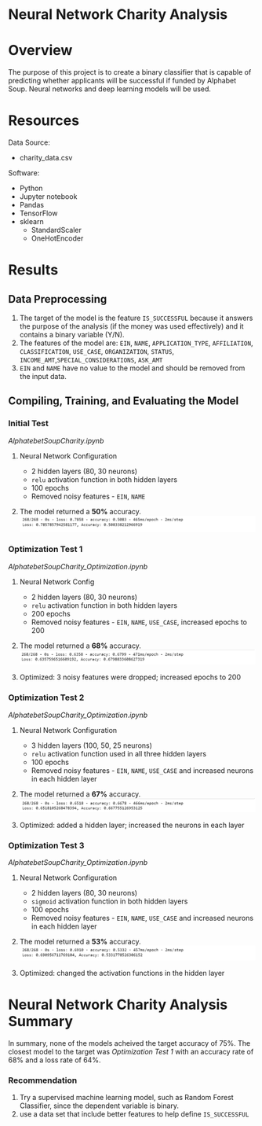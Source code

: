 # Neural Network Charity Analysis

# Overview
The purpose of this project is to create a binary classifier that is capable of predicting whether applicants will be successful if funded by Alphabet Soup. Neural networks and deep learning models will be used.

# Resources
Data Source:
* charity_data.csv

Software:
* Python
* Jupyter notebook
* Pandas
* TensorFlow
* sklearn
  * StandardScaler
  * OneHotEncoder


# Results

## Data Preprocessing
1. The target of the model is the feature `IS_SUCCESSFUL` because it answers the purpose of the analysis (if the money was used effectively) and it contains a binary variable (Y/N).
2. The features of the model are: `EIN`, `NAME`, `APPLICATION_TYPE`, `AFFILIATION`, `CLASSIFICATION`, `USE_CASE`, `ORGANIZATION`, `STATUS`, `INCOME_AMT`,`SPECIAL_CONSIDERATIONS`, `ASK_AMT`
3. `EIN` and `NAME` have no value to the model and should be removed from the input data.

## Compiling, Training, and Evaluating the Model
### Initial Test 
*AlphatebetSoupCharity.ipynb*
1. Neural Network Configuration
   * 2 hidden layers (80, 30 neurons)
   * `relu` activation function in both hidden layers
   * 100 epochs
   * Removed noisy features - `EIN`, `NAME`

2. The model returned a __50%__ accuracy.
![initial-test](resources/initial-test.png)

### Optimization Test 1 
*AlphatebetSoupCharity_Optimization.ipynb*
1. Neural Network Config
   * 2 hidden layers (80, 30 neurons)
   * `relu` activation function in both hidden layers
   * 200 epochs
   * Removed noisy features - `EIN`, `NAME`, `USE_CASE`, increased epochs to 200

2. The model returned a __68%__ accuracy.
   ![test-1](resources/test-1.png)

3. Optimized: 3 noisy features were dropped; increased epochs to 200

### Optimization Test 2
*AlphatebetSoupCharity_Optimization.ipynb*
1. Neural Network Configuration
   * 3 hidden layers (100, 50, 25 neurons)
   * `relu` activation function used in all three hidden layers
   * 100 epochs
   * Removed noisy features - `EIN`, `NAME`, `USE_CASE` and increased neurons in each hidden layer

2. The model returned a __67%__ accuracy. 
   ![test-2](resources/test-2.png)

3. Optimized: added a hidden layer; increased the neurons in each layer

### Optimization Test 3
*AlphatebetSoupCharity_Optimization.ipynb*
1. Neural Network Configuration
   * 2 hidden layers (80, 30 neurons)
   * `sigmoid` activation function in both hidden layers
   * 100 epochs
   * Removed noisy features - `EIN`, `NAME`, `USE_CASE` and increased neurons in each hidden layer

2. The model returned a __53%__ accuracy.
   ![test-3](resources/test-3.png)

3. Optimized: changed the activation functions in the hidden layer


# Neural Network Charity Analysis Summary
In summary, none of the models acheived the target accuracy of 75%. The closest model to the target was _Optimization Test 1_ with an accuracy rate of 68% and a loss rate of 64%. 

### Recommendation
1. Try a supervised machine learning model, such as Random Forest Classifier, since the dependent variable is binary.
2. use a data set that include better features to help define `IS_SUCCESSFUL`
